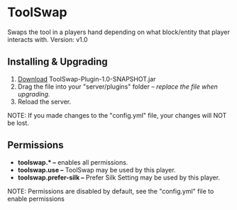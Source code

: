 # ToolSwap
Swaps the tool in a players hand depending on what block/entity that player interacts with.
Version: v1.0

<h2>Installing & Upgrading</h2>
<ol>
  <li><a href="https://github.com/ArthSena/ToolSwap/releases/download/v1.0-SNAPSHOT/ToolSwap-Plugin-1.0-SNAPSHOT.jar">Download</a> ToolSwap-Plugin-1.0-SNAPSHOT.jar</li>
  <li>Drag the file into your "server/plugins" folder <em>&ndash; replace the file when upgrading.</em></li>
  <li>Reload the server.</li>
</ol>
<p>NOTE: If you made changes to the "config.yml" file, your changes will NOT be lost.</p>

<h2>Permissions</h2>
<ul>
  <li><b>toolswap.* &ndash;</b> enables all permissions.</li>
  <li><b>toolswap.use &ndash;</b> ToolSwap may be used by this player.</li>
  <li><b>toolswap.prefer-silk &ndash;</b> Prefer Silk Setting may be used by this player.</li>
</ul>
<p>NOTE: Permissions are disabled by default, see the "config.yml" file to enable permissions</p>
